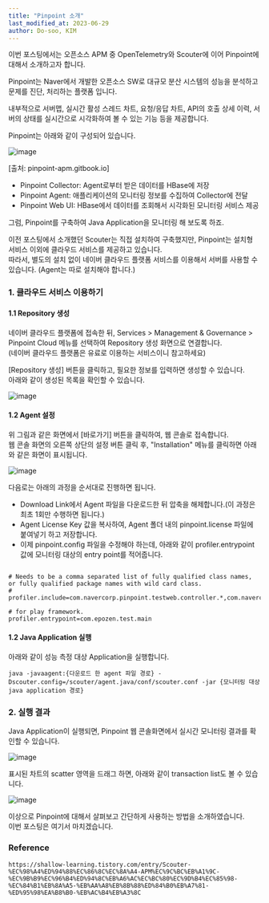 ```yaml
---
title: "Pinpoint 소개"
last_modified_at: 2023-06-29
author: Do-soo, KIM
---
```



이번 포스팅에서는 오픈소스 APM 중 OpenTelemetry와 Scouter에 이어 Pinpoint에 대해서 소개하고자 합니다.

Pinpoint는 Naver에서 개발한 오픈소스 SW로 대규모 분산 시스템의 성능을 분석하고 문제를 진단, 처리하는 플랫폼 입니다.

내부적으로 서버맵, 실시간 활성 스레드 차트, 요청/응답 차트, API의 호출 상세 이력, 서버의 상태를 실시간으로 시각화하여 볼 수 있는 기능 등을 제공합니다.

Pinpoint는 아래와 같이 구성되어 있습니다.

![image](https://github.com/epozen-dt/epozen-dt.github.io/assets/92565548/e7ec334f-3726-4848-b50d-fc1dcfe24c8d)

[출처: pinpoint-apm.gitbook.io]

- Pinpoint Collector: Agent로부터 받은 데이터를 HBase에 저장<br>
- Pinpoint Agent: 애플리케이션의 모니터링 정보를 수집하여 Collector에 전달<br>
- Pinpoint Web UI: HBase에서 데이터를 조회해서 시각화된 모니터링 서비스 제공<br>

그럼, Pinpoint를 구축하여 Java Application을 모니터링 해 보도록 하죠.

이전 포스팅에서 소개했던 Scouter는 직접 설치하여 구축했지만, Pinpoint는 설치형 서비스 이외에 클라우드 서비스를 제공하고 있습니다.<br>
따라서, 별도의 설치 없이 네이버 클라우드 플랫폼 서비스를 이용해서 서버를 사용할 수 있습니다.
(Agent는 따로 설치해야 합니다.)


### 1. 클라우드 서비스 이용하기

#### 1.1 Repository 생성

네이버 클라우드 플랫폼에 접속한 뒤, Services > Management & Governance > Pinpoint Cloud 메뉴를 선택하여 Repository 생성 화면으로 연결합니다.<br>
(네이버 클라우드 플랫폼은 유료로 이용하는 서비스이니 참고하세요)

[Repository 생성] 버튼을 클릭하고, 필요한 정보를 입력하면 생성할 수 있습니다.<br>
아래와 같이 생성된 목록을 확인할 수 있습니다.

![image](https://github.com/epozen-dt/epozen-dt.github.io/assets/92565548/4686ba58-7245-4846-b232-e7dca65432db)


#### 1.2 Agent 설정

위 그림과 같은 화면에서 [바로가기] 버튼을 클릭하여, 웹 콘솔로 접속합니다.<br>
웹 콘솔 화면의 오른쪽 상단의 설정 버튼 클릭 후, "Installation" 메뉴를 클릭하면 아래와 같은 화면이 표시됩니다.

![image](https://github.com/epozen-dt/epozen-dt.github.io/assets/92565548/5dbe8cf8-0e06-4bd2-a2fb-1980ce2289ea)


다음로는 아래의 과정을 순서대로 진행하면 됩니다.

- Download Link에서 Agent 파일을 다운로드한 뒤 압축을 해제합니다.(이 과정은 최초 1회만 수행하면 됩니다.)
- Agent License Key 값을 복사하여, Agent 폴더 내의 pinpoint.license 파일에 붙여넣기 하고 저장합니다.
- 이제 pinpoint.config 파일을 수정해야 하는데, 아래와 같이 profiler.entrypoint 값에 모니터링 대상의 entry point를 적어줍니다.

```

# Needs to be a comma separated list of fully qualified class names, or fully qualified package names with wild card class.
# profiler.include=com.navercorp.pinpoint.testweb.controller.*,com.navercorp.pinpoint.testweb.MyClass

# for play framework.
profiler.entrypoint=com.epozen.test.main

```

#### 1.2 Java Application 실행

아래와 같이 성능 측정 대상 Application을 실행합니다.

```
java -javaagent:{다운로드 한 agent 파일 경로} -Dscouter.config=/scouter/agent.java/conf/scouter.conf -jar {모니터링 대상 java application 경로}
```

### 2. 실행 결과

Java Application이 실행되면, Pinpoint 웹 콘솔화면에서 실시간 모니터링 결과를 확인할 수 있습니다.

![image](https://github.com/epozen-dt/epozen-dt.github.io/assets/92565548/2f476819-cd1a-403c-940e-22714b722377)

표시된 차트의 scatter 영역을 드래그 하면, 아래와 같이 transaction list도 볼 수 있습니다.

![image](https://github.com/epozen-dt/epozen-dt.github.io/assets/92565548/813bd44c-4c36-4787-a80b-c4b7f8f6197c)

이상으로 Pinpoint에 대해서 살펴보고 간단하게 사용하는 방법을 소개하였습니다.<br>
이번 포스팅은 여기서 마치겠습니다.

### Reference

```
https://shallow-learning.tistory.com/entry/Scouter-%EC%98%A4%ED%94%88%EC%86%8C%EC%8A%A4-APM%EC%9C%BC%EB%A1%9C-%EC%9B%B9%EC%96%B4%ED%94%8C%EB%A6%AC%EC%BC%80%EC%9D%B4%EC%85%98-%EC%84%B1%EB%8A%A5-%EB%AA%A8%EB%8B%88%ED%84%B0%EB%A7%81-%ED%95%98%EA%B8%B0-%EB%AC%B4%EB%A3%8C
```
